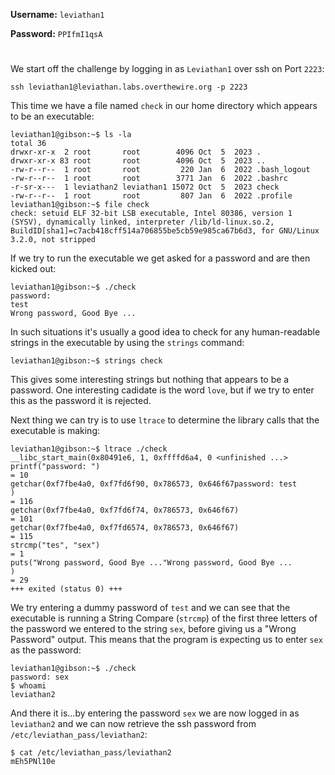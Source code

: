 **Username:** ``leviathan1``

**Password:** ``PPIfmI1qsA``


#


We start off the challenge by logging in as ``Leviathan1`` over ssh on Port ``2223``:

```console
ssh leviathan1@leviathan.labs.overthewire.org -p 2223
```


This time we have a file named `check` in our home directory which appears to be an executable:

```console
leviathan1@gibson:~$ ls -la
total 36
drwxr-xr-x  2 root       root        4096 Oct  5  2023 .
drwxr-xr-x 83 root       root        4096 Oct  5  2023 ..
-rw-r--r--  1 root       root         220 Jan  6  2022 .bash_logout
-rw-r--r--  1 root       root        3771 Jan  6  2022 .bashrc
-r-sr-x---  1 leviathan2 leviathan1 15072 Oct  5  2023 check
-rw-r--r--  1 root       root         807 Jan  6  2022 .profile
leviathan1@gibson:~$ file check
check: setuid ELF 32-bit LSB executable, Intel 80386, version 1 (SYSV), dynamically linked, interpreter /lib/ld-linux.so.2, BuildID[sha1]=c7acb418cff514a706855be5cb59e985ca67b6d3, for GNU/Linux 3.2.0, not stripped
```

If we try to run the executable we get asked for a password and are then kicked out:
```console
leviathan1@gibson:~$ ./check
password:
test
Wrong password, Good Bye ...
```

In such situations it's usually a good idea to check for any human-readable strings in the executable by using the `strings` command:

```console
leviathan1@gibson:~$ strings check
```

This gives some interesting strings but nothing that appears to be a password.  One interesting cadidate is the word `love`, but if we try to enter this as the password it is rejected.

Next thing we can try is to use `ltrace` to determine the library calls that the executable is making:

```console
leviathan1@gibson:~$ ltrace ./check
__libc_start_main(0x80491e6, 1, 0xffffd6a4, 0 <unfinished ...>
printf("password: ")                                                                                                             = 10
getchar(0xf7fbe4a0, 0xf7fd6f90, 0x786573, 0x646f67password: test
)                                                                              = 116
getchar(0xf7fbe4a0, 0xf7fd6f74, 0x786573, 0x646f67)                                                                              = 101
getchar(0xf7fbe4a0, 0xf7fd6574, 0x786573, 0x646f67)                                                                              = 115
strcmp("tes", "sex")                                                                                                             = 1
puts("Wrong password, Good Bye ..."Wrong password, Good Bye ...
)                                                                                             = 29
+++ exited (status 0) +++
```

We try entering a dummy password of `test` and we can see that the executable is running a String Compare (`strcmp`) of the first three letters of the password we entered to the string `sex`, before giving us a "Wrong Password" output.  This means that the program is expecting us to enter `sex` as the password:

```console
leviathan1@gibson:~$ ./check
password: sex
$ whoami
leviathan2
```

And there it is...by entering the password `sex` we are now logged in as `leviathan2` and we can now retrieve the ssh password from `/etc/leviathan_pass/leviathan2`:
```console
$ cat /etc/leviathan_pass/leviathan2
mEh5PNl10e
```



